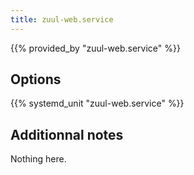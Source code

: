 ```yaml
---
title: zuul-web.service
---
```


{{% provided_by "zuul-web.service" %}}

## Options

{{% systemd_unit "zuul-web.service" %}}

## Additionnal notes

Nothing here.